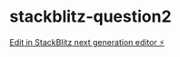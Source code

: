# stackblitz-question2

[Edit in StackBlitz next generation editor ⚡️](https://stackblitz.com/~/github.com/rubankumarsankar/stackblitz-question2)